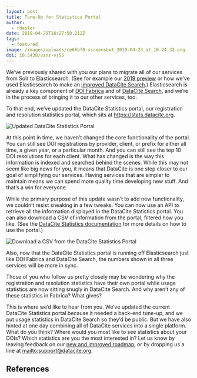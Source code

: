 ```yaml
---
layout: post
title: Tune-Up for Statistics Portal
author:
  - rdasler
date: 2019-04-29T16:27:50.212Z
tags:
  - featured
image: /images/uploads/ce66bf0-screenshot_2019-04-23_at_10.24.32.png
doi: 10.5438/vznz-vj55
---
```

We’ve previously shared with you our plans to migrate all of our services from Solr to Elasticsearch. (See for example our [2019 preview](@https://doi.org/10.5438/bckb-qy95) or how we’ve used Elasticsearch to make an [improved DataCite Search](@https://doi.org/10.5438/vyd9-ty64).)  Elasticsearch is already a key component of [DOI Fabrica](https://doi.datacite.org) and of [DataCite Search](https://search.datacite.org), and we’re in the process of bringing it to our other services, too. 

To that end, we’ve updated the DataCite Statistics portal, our registration and resolution statistics portal, which sits at <https://stats.datacite.org>. 

![Updated DataCite Statistics Portal](/images/uploads/ce66bf0-screenshot_2019-04-23_at_10.24.32.png "Updated DataCite Statistics Portal")

At this point in time, we haven’t changed the core functionality of the portal. You can still see DOI registrations by provider, client, or prefix for either all time, a given year, or a particular month. And you can still see the top 10 DOI resolutions for each client. What has changed is the way this information is indexed and searched behind the scenes. While this may not seem like big news for you, it means that DataCite is one step closer to our goal of simplifying our services. Having services that are simpler to maintain means we can spend more quality time developing new stuff. And that’s a win for everyone. 

While the primary purpose of this update wasn’t to add new functionality, we couldn’t resist sneaking in a few tweaks. You can now use an API to retrieve all the information displayed in the DataCite Statistics portal. You can also download a CSV of information from the portal, filtered how you like. (See the [DataCite Statistics documentation](https://support.datacite.org/docs/datacite-statistics) for more details on how to use the portal.) 

![Download a CSV from the DataCite Statistics Portal](/images/uploads/01ff48c-screenshot_2019-04-29_at_08.26.14.png "Download a CSV from the DataCite Statistics Portal")

Also, now that the DataCite Statistics portal is running off Elasticsearch just like DOI Fabrica and DataCite Search, the numbers shown in all three services will be more in sync. 

Those of you who follow us pretty closely may be wondering why the registration and resolution statistics have their own portal while usage statistics are now sitting snugly in DataCite Search. And why aren’t any of these statistics in Fabrica? What gives? 

This is where we’d like to hear from you. We’ve updated the current DataCite Statistics portal because it needed a back-end tune-up, and we put usage statistics in DataCite Search so they’d be public. But we have also hinted at one day combining all of DataCite services into a single platform. What do you think? Where would you most like to see statistics about your DOIs? Which statistics are you the most interested in? Let us know by leaving feedback on our [new and improved roadmap](https://datacite.org/roadmap.html), or by dropping us a line at <mailto:support@datacite.org>. 

## References
